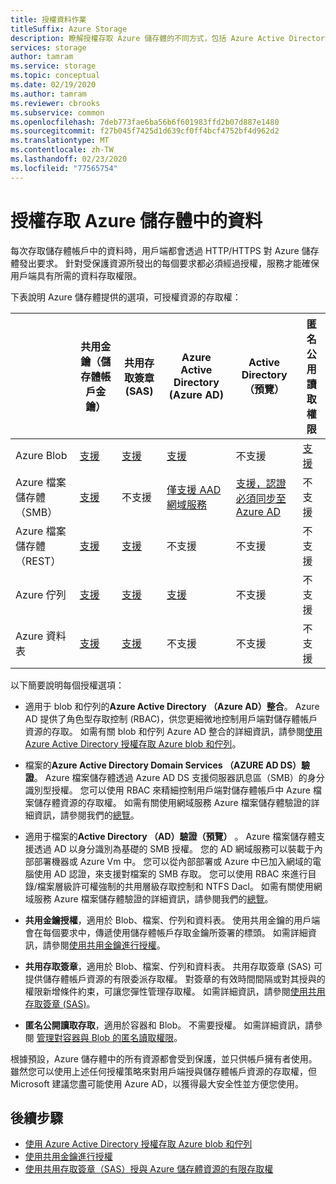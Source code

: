 ```yaml
---
title: 授權資料作業
titleSuffix: Azure Storage
description: 瞭解授權存取 Azure 儲存體的不同方式，包括 Azure Active Directory、共用金鑰授權或共用存取簽章（SAS）。
services: storage
author: tamram
ms.service: storage
ms.topic: conceptual
ms.date: 02/19/2020
ms.author: tamram
ms.reviewer: cbrooks
ms.subservice: common
ms.openlocfilehash: 7deb773fae6ba56b6f601983ffd2b07d887e1480
ms.sourcegitcommit: f27b045f7425d1d639cf0ff4bcf4752bf4d962d2
ms.translationtype: MT
ms.contentlocale: zh-TW
ms.lasthandoff: 02/23/2020
ms.locfileid: "77565754"
---
```

# <a name="authorizing-access-to-data-in-azure-storage"></a>授權存取 Azure 儲存體中的資料

每次存取儲存體帳戶中的資料時，用戶端都會透過 HTTP/HTTPS 對 Azure 儲存體發出要求。 針對受保護資源所發出的每個要求都必須經過授權，服務才能確保用戶端具有所需的資料存取權限。

下表說明 Azure 儲存體提供的選項，可授權資源的存取權：

|  |共用金鑰（儲存體帳戶金鑰）  |共用存取簽章 (SAS)  |Azure Active Directory (Azure AD)  |Active Directory （預覽）|匿名公用讀取權限  |
|---------|---------|---------|---------|---------|---------|
|Azure Blob     |[支援](/rest/api/storageservices/authorize-with-shared-key/)         |[支援](storage-sas-overview.md)         |[支援](storage-auth-aad.md)         |不支援|[支援](../blobs/storage-manage-access-to-resources.md)         |
|Azure 檔案儲存體（SMB）     |[支援](/rest/api/storageservices/authorize-with-shared-key/)         |不支援         |[僅支援 AAD 網域服務](../files/storage-files-active-directory-overview.md)         |[支援，認證必須同步至 Azure AD](../files/storage-files-active-directory-overview.md)|不支援         |
|Azure 檔案儲存體（REST）     |[支援](/rest/api/storageservices/authorize-with-shared-key/)         |[支援](storage-sas-overview.md)         |不支援         |不支援 |不支援         |
|Azure 佇列     |[支援](/rest/api/storageservices/authorize-with-shared-key/)         |[支援](storage-sas-overview.md)         |[支援](storage-auth-aad.md)         |不支援 | 不支援         |
|Azure 資料表     |[支援](/rest/api/storageservices/authorize-with-shared-key/)         |[支援](storage-sas-overview.md)         |不支援         |不支援| 不支援         |

以下簡要說明每個授權選項：

- 適用于 blob 和佇列的**Azure Active Directory （Azure AD）整合**。 Azure AD 提供了角色型存取控制 (RBAC)，供您更細微地控制用戶端對儲存體帳戶資源的存取。 如需有關 blob 和佇列 Azure AD 整合的詳細資訊，請參閱[使用 Azure Active Directory 授權存取 Azure blob 和佇列](storage-auth-aad.md)。

- 檔案的**Azure Active Directory Domain Services （AZURE AD DS）驗證**。 Azure 檔案儲存體透過 Azure AD DS 支援伺服器訊息區（SMB）的身分識別型授權。 您可以使用 RBAC 來精細控制用戶端對儲存體帳戶中 Azure 檔案儲存體資源的存取權。 如需有關使用網域服務 Azure 檔案儲存體驗證的詳細資訊，請參閱我們的[總覽](../files/storage-files-active-directory-overview.md)。

- 適用于檔案的**Active Directory （AD）驗證（預覽）** 。 Azure 檔案儲存體支援透過 AD 以身分識別為基礎的 SMB 授權。 您的 AD 網域服務可以裝載于內部部署機器或 Azure Vm 中。 您可以從內部部署或 Azure 中已加入網域的電腦使用 AD 認證，來支援對檔案的 SMB 存取。 您可以使用 RBAC 來進行目錄/檔案層級許可權強制的共用層級存取控制和 NTFS Dacl。 如需有關使用網域服務 Azure 檔案儲存體驗證的詳細資訊，請參閱我們的[總覽](../files/storage-files-active-directory-overview.md)。

- **共用金鑰授權**，適用於 Blob、檔案、佇列和資料表。 使用共用金鑰的用戶端會在每個要求中，傳遞使用儲存體帳戶存取金鑰所簽署的標頭。 如需詳細資訊，請參閱[使用共用金鑰進行授權](/rest/api/storageservices/authorize-with-shared-key/)。
- **共用存取簽章**，適用於 Blob、檔案、佇列和資料表。 共用存取簽章 (SAS) 可提供儲存體帳戶資源的有限委派存取權。 對簽章的有效時間間隔或對其授與的權限新增條件約束，可讓您彈性管理存取權。 如需詳細資訊，請參閱[使用共用存取簽章 (SAS)](storage-sas-overview.md)。
- **匿名公開讀取存取**，適用於容器和 Blob。 不需要授權。 如需詳細資訊，請參閱 [管理對容器與 Blob 的匿名讀取權限](../blobs/storage-manage-access-to-resources.md)。  

根據預設，Azure 儲存體中的所有資源都會受到保護，並只供帳戶擁有者使用。 雖然您可以使用上述任何授權策略來對用戶端授與儲存體帳戶資源的存取權，但 Microsoft 建議您盡可能使用 Azure AD，以獲得最大安全性並方便您使用。

## <a name="next-steps"></a>後續步驟

- [使用 Azure Active Directory 授權存取 Azure blob 和佇列](storage-auth-aad.md)
- [使用共用金鑰進行授權](/rest/api/storageservices/authorize-with-shared-key/)
- [使用共用存取簽章（SAS）授與 Azure 儲存體資源的有限存取權](storage-sas-overview.md)
